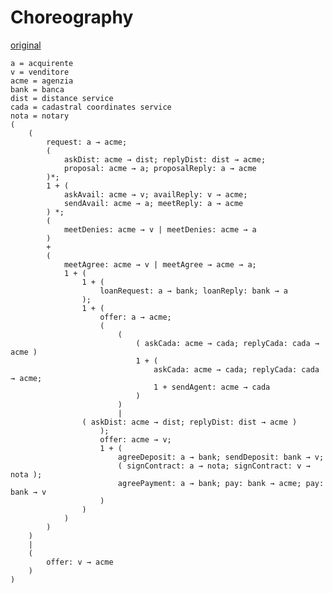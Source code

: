 # Choreography
[original](https://docs.google.com/document/d/1JD8ezlyFcMhfY2zxhvjHioae0P5xOWsV5lVo8JomOAA/edit#)

    a = acquirente
    v = venditore
    acme = agenzia
    bank = banca
    dist = distance service
    cada = cadastral coordinates service
    nota = notary
    (
        (
            request: a → acme;
            ( 
                askDist: acme → dist; replyDist: dist → acme;
                proposal: acme → a; proposalReply: a → acme
            )*;
            1 + (
                askAvail: acme → v; availReply: v → acme; 
                sendAvail: acme → a; meetReply: a → acme
            ) *;
            (
                meetDenies: acme → v | meetDenies: acme → a
            )
            + 
            (
                meetAgree: acme → v | meetAgree → acme → a;
                1 + (
                    1 + (
                        loanRequest: a → bank; loanReply: bank → a
                    );
                    1 + (
                        offer: a → acme; 
                        (
                            (
                                ( askCada: acme → cada; replyCada: cada → acme )
                                1 + ( 
                                    askCada: acme → cada; replyCada: cada → acme;
                                    1 + sendAgent: acme → cada
                                )
                            )
                            |
    		        ( askDist: acme → dist; replyDist: dist → acme )
                        );
                        offer: acme → v;
                        1 + (
                            agreeDeposit: a → bank; sendDeposit: bank → v; 
                            ( signContract: a → nota; signContract: v → nota );
                            agreePayment: a → bank; pay: bank → acme; pay: bank → v
                        )
                    )
                )
            )
        )
        | 
        (
            offer: v → acme
        )
    )